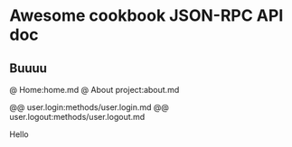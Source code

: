 # Awesome cookbook JSON-RPC API doc

## Buuuu

@ Home:home.md
@ About project:about.md

@@ user.login:methods/user.login.md
@@ user.logout:methods/user.logout.md

Hello
